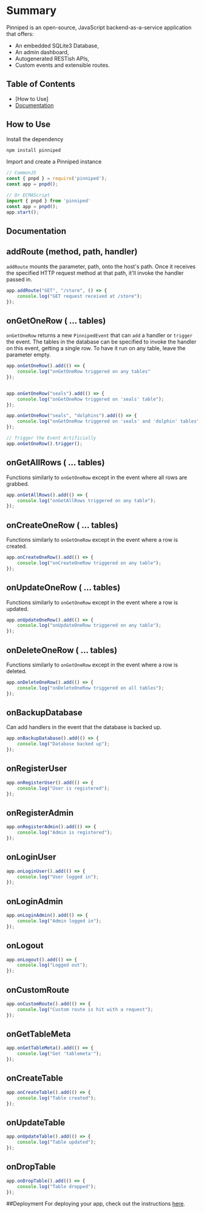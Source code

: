 # Summary
Pinniped is an open-source, JavaScript backend-as-a-service application that offers:
 * An embedded SQLite3 Database,
 * An admin dashboard,
 * Autogenerated RESTish APIs,
 * Custom events and extensible routes.

## Table of Contents
* [How to Use]
* [Documentation](https://github.com/Pinniped-BaaS/Pinniped/tree/readme?tab=readme-ov-file#documentation)

## How to Use
Install the dependency
```javascript 
npm install pinniped
```
Import and create a Pinniped instance
```javascript
// CommonJS
const { pnpd } = require('pinniped');
const app = pnpd();

// Or ECMAScript
import { pnpd } from 'pinniped'
const app = pnpd();
app.start();
```

## Documentation
## addRoute (method, path, handler)
`addRoute` mounts the parameter, path, onto the host's path. Once it receives
the specified HTTP request method at that path, it'll invoke the handler passed in.
```javascript
app.addRoute("GET", "/store", () => {
	console.log("GET request received at /store");
});
```
## onGetOneRow ( ... tables)
`onGetOneRow` returns a new `PinnipedEvent` that can `add` a handler or `trigger` the event.
The tables in the database can be specified to invoke the handler on this event, getting a single row.
To have it run on any table, leave the parameter empty. 
```javascript
app.onGetOneRow().add(() => {
	console.log("onGetOneRow triggered on any tables"
});


app.onGetOneRow("seals").add(() => {
	console.log("onGetOneRow triggered on 'seals' table");
});

app.onGetOneRow("seals", "dolphins").add(() => {
	console.log("onGetOneRow triggered on 'seals' and 'dolphin' tables");
});

// Trigger the Event Artificially
app.onGetOneRow().trigger();
```
## onGetAllRows ( ... tables)
Functions similarly to `onGetOneRow` except in the event where all rows are grabbed.
```javascript
app.onGetAllRows().add(() => {
	console.log("onGetAllRows triggered on any table");
});
```
## onCreateOneRow ( ... tables)
Functions similarly to `onGetOneRow` except in the event where a row is created.
```javascript
app.onCreateOneRow().add(() => {
	console.log("onCreateOneRow triggered on any table");
});
```

## onUpdateOneRow ( ... tables)
Functions similarly to `onGetOneRow` except in the event where a row is updated.
```javascript
app.onUpdateOneRow().add(() => {
	console.log("onUpdateOneRow triggered on any table");
});
```
## onDeleteOneRow ( ... tables)
Functions similarly to `onGetOneRow` except in the event where a row is deleted.
```javascript
app.onDeleteOneRow().add(() => {
	console.log("onDeleteOneRow triggered on all tables");
});
```
## onBackupDatabase
Can add handlers in the event that the database is backed up.
```javascript
app.onBackupDatabase().add(() => {
	console.log("Database backed up");
});
```
## onRegisterUser
```javascript
app.onRegisterUser().add(() => {
	console.log("User is registered");
});
```
## onRegisterAdmin
```javascript
app.onRegisterAdmin().add(() => {
	console.log("Admin is registered");
});
```
## onLoginUser
```javascript
app.onLoginUser().add(() => {
	console.log("User logged in");
});
```
## onLoginAdmin
```javascript
app.onLoginAdmin().add(() => {
	console.log("Admin logged in");
});
```
## onLogout
```javascript
app.onLogout().add(() => {
	console.log("Logged out");
});
```
## onCustomRoute
```javascript
app.onCustomRoute().add(() => {
	console.log("Custom route is hit with a request");
});
```
## onGetTableMeta
```javascript
app.onGetTableMeta().add(() => {
	console.log("Get 'tablemeta'");
});
```
## onCreateTable
```javascript
app.onCreateTable().add(() => {
	console.log("Table created");
});
```
## onUpdateTable
```javascript
app.onUpdateTable().add(() => {
	console.log("Table updated");
});
```
## onDropTable
```javascript
app.onDropTable().add(() => {
	console.log("Table dropped");
});
```

##Deployment
For deploying your app, check out the instructions [here]().
